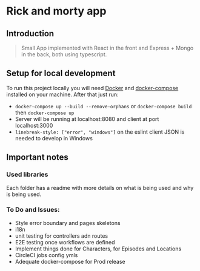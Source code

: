 # Rick and morty app

## Introduction

> Small App implemented with React in the front and Express + Mongo in the back, both using typescript.

## Setup for local development

To run this project locally you will need [Docker](https://www.docker.com/) and [docker-compose](https://docs.docker.com/compose/install/) installed on your machine. After that just run:

- `docker-compose up --build --remove-orphans` or `docker-compose build` then `docker-compose up`
- Server will be running at localhost:8080 and client at port localhost:3000
- `linebreak-style: ["error", "windows"]` on the eslint client JSON is needed to develop in Windows

## Important notes

### Used libraries

Each folder has a readme with more details on what is being used and why is being used.

### To Do and Issues:

- Style error boundary and pages skeletons
- i18n
- unit testing for controllers adn routes
- E2E testing once workflows are defined
- Implement things done for Characters, for Episodes and Locations
- CircleCI jobs config ymls
- Adequate docker-compose for Prod release
